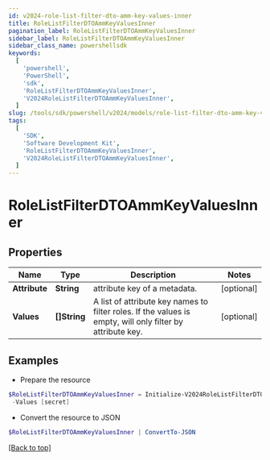 ```yaml
---
id: v2024-role-list-filter-dto-amm-key-values-inner
title: RoleListFilterDTOAmmKeyValuesInner
pagination_label: RoleListFilterDTOAmmKeyValuesInner
sidebar_label: RoleListFilterDTOAmmKeyValuesInner
sidebar_class_name: powershellsdk
keywords:
  [
    'powershell',
    'PowerShell',
    'sdk',
    'RoleListFilterDTOAmmKeyValuesInner',
    'V2024RoleListFilterDTOAmmKeyValuesInner',
  ]
slug: /tools/sdk/powershell/v2024/models/role-list-filter-dto-amm-key-values-inner
tags:
  [
    'SDK',
    'Software Development Kit',
    'RoleListFilterDTOAmmKeyValuesInner',
    'V2024RoleListFilterDTOAmmKeyValuesInner',
  ]
---
```


# RoleListFilterDTOAmmKeyValuesInner

## Properties

| Name | Type | Description | Notes |
| --- | --- | --- | --- |
| **Attribute** | **String** | attribute key of a metadata. | [optional] |
| **Values** | **[]String** | A list of attribute key names to filter roles. If the values is empty, will only filter by attribute key. | [optional] |

## Examples

- Prepare the resource

```powershell
$RoleListFilterDTOAmmKeyValuesInner = Initialize-V2024RoleListFilterDTOAmmKeyValuesInner  -Attribute iscFederalClassifications `
 -Values [secret]
```

- Convert the resource to JSON

```powershell
$RoleListFilterDTOAmmKeyValuesInner | ConvertTo-JSON
```

[[Back to top]](#)
